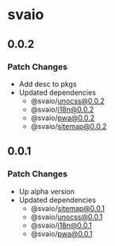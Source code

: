 # svaio

## 0.0.2

### Patch Changes

- Add desc to pkgs
- Updated dependencies
  - @svaio/unocss@0.0.2
  - @svaio/i18n@0.0.2
  - @svaio/pwa@0.0.2
  - @svaio/sitemap@0.0.2

## 0.0.1

### Patch Changes

- Up alpha version
- Updated dependencies
  - @svaio/sitemap@0.0.1
  - @svaio/unocss@0.0.1
  - @svaio/i18n@0.0.1
  - @svaio/pwa@0.0.1
